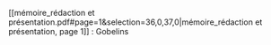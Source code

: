 [[mémoire_rédaction et présentation.pdf#page=1&selection=36,0,37,0|mémoire_rédaction et présentation, page 1]] : Gobelins 

